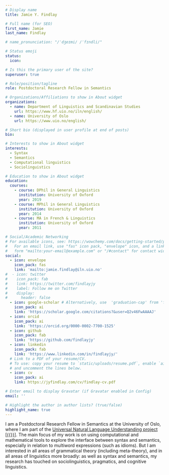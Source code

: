 ```yaml
---
# Display name
title: Jamie Y. Findlay

# Full name (for SEO)
first_name: Jamie
last_name: Findlay

# name_pronunciation: "/ˈdʒeɪmi/ /ˈfɪndli/"

# Status emoji
status:
  icon: 

# Is this the primary user of the site?
superuser: true

# Role/position/tagline
role: Postdoctoral Research Fellow in Semantics 

# Organizations/Affiliations to show in About widget
organizations:
  - name: Department of Linguistics and Scandinavian Studies
    url: https://www.hf.uio.no/iln/english/
  - name: University of Oslo
    url: https://www.uio.no/english/

# Short bio (displayed in user profile at end of posts)
bio:

# Interests to show in About widget
interests:
  - Syntax
  - Semantics
  - Computational linguistics
  - Sociolinguistics

# Education to show in About widget
education:
  courses:
    - course: DPhil in General Linguistics
      institution: University of Oxford
      year: 2019
    - course: MPhil in General Linguistics
      institution: University of Oxford
      year: 2014
    - course: MA in French & Linguistics
      institution: University of Oxford
      year: 2011

# Social/Academic Networking
# For available icons, see: https://wowchemy.com/docs/getting-started/page-builder/#icons
#   For an email link, use "fas" icon pack, "envelope" icon, and a link in the
#   form "mailto:your-email@example.com" or "/#contact" for contact widget.
social:
  - icon: envelope
    icon_pack: fas
    link: 'mailto:jamie.findlay@iln.uio.no'
#  - icon: twitter
#    icon_pack: fab
#    link: https://twitter.com/findlayjy
#    label: Follow me on Twitter
#    display:
#      header: false
  - icon: google-scholar # Alternatively, use  'graduation-cap' from 'fas' pack
    icon_pack: ai
    link: 'https://scholar.google.com/citations?&user=Q2v46FwAAAAJ'
  - icon: orcid
    icon_pack: ai
    link: 'https://orcid.org/0000-0002-7700-1525'
  - icon: github
    icon_pack: fab
    link: 'https://github.com/findlayjy'
  - icon: linkedin
    icon_pack: fab
    link: 'https://www.linkedin.com/in/findlayjy/'
  # Link to a PDF of your resume/CV.
  # To use: copy your resume to `static/uploads/resume.pdf`, enable `ai` icons in `params.yaml`,
  # and uncomment the lines below.
  - icon: cv
    icon_pack: ai
    link: https://jyfindlay.com/cv/findlay-cv.pdf

# Enter email to display Gravatar (if Gravatar enabled in Config)
email: ''

# Highlight the author in author lists? (true/false)
highlight_name: true
---
```


I am a Postdoctoral Research Fellow in Semantics at the University of Oslo,
where I am part of the [Universal Natural Language Understanding
project](https://prosjektbanken.forskningsradet.no/en/project/FORISS/300495?Kilde=FORISS&distribution=Ar&chart=bar&calcType=funding&Sprak=no&sortBy=date&sortOrder=desc&resultCount=30&offset=0&TemaEmne.2=eVitenskap)
[[{{<icon name = "github" pack = "fab">}}](https:www.github.com/Universal-NLU)].
The main focus of my work is on using computational and mathematical tools to
explore the interface between syntax and semantics, especially in relation to
multiword expressions (such as idioms). But I am interested in all areas of
grammatical theory (including meta-theory), and in all areas of linguistics more
broadly: as well as syntax and semantics, my research has touched on
sociolinguistics, pragmatics, and cognitive linguistics.
